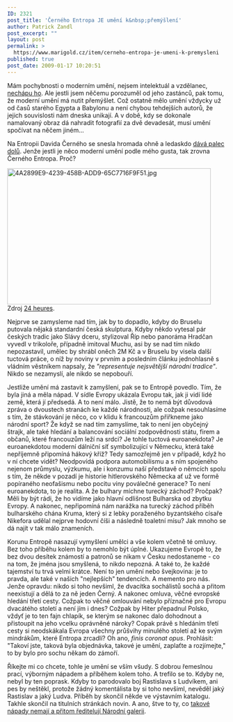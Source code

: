```yaml
---
ID: 2321
post_title: 'Černého Entropa JE umění k&nbsp;přemýšlení'
author: Patrick Zandl
post_excerpt: ""
layout: post
permalink: >
  https://www.marigold.cz/item/cerneho-entropa-je-umeni-k-premysleni
published: true
post_date: 2009-01-17 10:20:51
---
```

Mám pochybnosti o moderním umění, nejsem intelektuál a vzdělanec, <a href="http://www.marigold.cz/item/videl-jsem-moderni-umeni">nechápu ho</a>. Ale jestli jsem něčemu porozuměl od jeho zastánců, pak tomu, že moderní umění má nutit přemýšlet. Což ostatně mělo umění vždycky už od časů starého Egypta a Babylonu a není chybou tehdejších autorů, že jejich souvislosti nám dneska unikají. A v době, kdy se dokonale namalovaný obraz dá nahradit fotografií za dvě devadesát, musí umění spočívat na něčem jiném...

Na Entropii Davida Černého se snesla hromada ohně a ledaskdo <a href="http://ideesfixes.blogspot.com/2009/01/emu-se-smjete.html">dává palec dolů</a>. Jenže jestli je něco moderní umění podle mého gusta, tak zrovna Černého Entropa. Proč?

<img src="http://www.marigold.cz/wp-content/uploads/4a2899e9-4239-458b-add9-65c7716f9f51.jpg" alt="4A2899E9-4239-458B-ADD9-65C7716F9F51.jpg" border="0" width="468" height="312" />
Zdroj <a href="http://www.24heures.ch/actu/monde/entropa-sculpture-suscite-excuses-prague-2009-01-15">24 heures</a>.

Nejprve se zamysleme nad tím, jak by to dopadlo, kdyby do Bruselu putovala nějaká standardní česká skulptura. Kdyby někdo vytesal pár českých tradic jako Slávy dceru, stylizoval Říp nebo panoráma Hradčan vyvedl v trikoloře, případně imitoval Muchu, asi by se nad tím nikdo nepozastavil, umělec by shrábl oněch 2M Kč a v Bruselu by visela další tuctová práce, o níž by noviny v prvním a posledním článku jednohlasně s vládním věstníkem napsaly, že <em>"representuje nejsvětější národní tradice"</em>. Nikdo se nezamyslí, ale nikdo se nepobouří.  

Jestliže umění má zastavit k zamyšlení, pak se to Entropě povedlo.  Tím, že byla jiná a měla nápad. V sídle Evropy ukázala Evropu tak, jak ji vidí lidé země, která jí předsedá. A to není málo. Jistě, že to nemá být důvodová zpráva o dvoustech stranách ke každé národnosti, ale cožpak nesouhlasíme s tím, že stávkování je něco, co v klidu k francouzům přiřkneme jako  národní sport? Že když se nad tím zamyslíme, tak to není jen obyčejný štrajk, ale také hledání a balancování sociální zodpovědnosti státu, firem a občanů, které francouzům leží na srdci? Je tohle tuctová euroanekdota? Je euroanekdotou moderní dálniční síť symbolizující v Německu, která také nepříjemně připomíná hákový kříž? Tedy samozřejmě jen v případě, když ho v ní chcete vidět? Neodpovídá podpora automobilismu a s ním spojeného nejenom průmyslu, výzkumu, ale i konzumu naší představě o němcích spolu s tím, že někde v pozadí je historie hitlerovského Německa ať už ve formě popíraného neofašismu nebo pocitu viny poválečné generace? To není euroanekdota, to je realita. A že bulhary míchne turecký záchod? Pročpak? Měli by být rádi, že ho vidíme jako hlavní odlišnost Bulharska od zbytku Evropy. A nakonec, nepřipomíná nám narážka na turecký záchod příběh bulharského chána Kruma, který si z lebky poraženého byzantského císaře Nikefora udělal nejprve hodovní číši a následně toaletní mísu? Jak mnoho se dá najít v tak málo znameních. 

Korunu Entropě nasazují vymyšlení umělci a vše kolem včetně té omluvy. Bez toho příběhu kolem by to nemohlo být úplné. Ukazujeme Evropě to, že bez dvou desítek známostí a patronů se nikam v Česku nedostaneme - co na tom, že jména jsou smyšlená, to nikdo nepozná. A také to, že každé tajemství tu trvá velmi krátce. Není to jen umění nebo švejkovina: je to pravda, ale také v našich "nejlepších" tendencích. A memento pro nás. Jenže opravdu: nikdo si toho nevšiml, že dvacítka sochálistů sochá a přitom neexistují a dělá to za ně jeden Černý. A nakonec omluva, věčné evropské hledání třetí cesty. Cožpak to věčné omlouvání nebylo příznačné pro Evropu dvacátého století a není jím i dnes? Cožpak by Hiter přepadnul Polsko, vždyť je to ten fajn chlapík, se kterým se nakonec dalo dohodnout a přistoupit na jeho vcelku oprávněné nároky? Copak právě s hledáním třetí cesty si neodskákala Evropa všechny průšvihy minulého století až ke svým mindrákům, které Entropa zrcadlí? Oh ano, <em>finis coronat opus</em>. Prohlásit: "Takoví jste, taková byla objednávka, takové je umění, zaplaťte a rozjímejte," to by bylo pro sochu někam do zámoří. 

Říkejte mi co chcete, tohle je umění se vším všudy. S dobrou řemeslnou prací, výborným nápadem a příběhem kolem toho. A trefilo se to. Kdyby ne, nebyl by ten poprask. Kdyby to parodovalo boj Rastislava s Ludvíkem, ani pes by neštěkl, protože žádný komentálista by si toho nevšiml, nevěděl jaký Rastislav a jaký Ludva. Příběh by skončil někde ve výstavním katalogu. Takhle skončil na titulních stránkách novin. A ano, štve to ty, co <a href="http://kultura.idnes.cz/cerneho-entropa-je-mdla-a-neprekracuje-komunalni-humor-mini-odbornici-1kq-/vytvarneum.asp?c=A090113_181750_vytvarneum_jaz">takové nápady nemají a přitom ředitelují Národní galerii</a>.
